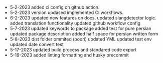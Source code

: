 - 5-2-2023
added ci config on github action.
- 5-2-2023
version updased 
implemented CI workflows.
- 6-2-2023
updated new features on docs.
updated slangdetector logic.
added translation functionality
updated github workflow config
- 5-7-2023
updated keywords to package
added test for pure persian
updated package description
added half space for persian written form
- 5-8-2023
dist folder ommited (poori)
updated YML
updated test env
updated date convert test 
- 5-17-2023
updated build process and standared code export
- 5-19-2023
added linting formatting and husky precommit
